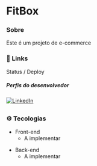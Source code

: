 # FitBox

### Sobre
Este é um projeto de e-commerce

### 🔗 Links
Status / Deploy

##### Perfis do desenvolvedor

[![LinkedIn](https://img.shields.io/badge/LinkedIn-000?style=for-the-badge&logo=linkedin&logoColor=18c1f3)](https://www.linkedin.com/in/matheus-souza-anselmo-aba10a215/)

##

### ⚙ Tecologias
- Front-end
  - A implementar
 <!--
  <img width="64" src="https://cdn.jsdelivr.net/gh/devicons/devicon/icons/javascript/javascript-original.svg" height="32" alt="javascript logo"  />
  <img width="64" src="https://cdn.jsdelivr.net/gh/devicons/devicon/icons/html5/html5-original.svg" height="32" alt="html5 logo"  />
  <img width="64" src="https://cdn.jsdelivr.net/gh/devicons/devicon/icons/css3/css3-original.svg" height="32" alt="css3 logo"  />
 -->
- Back-end
  - A implementar
